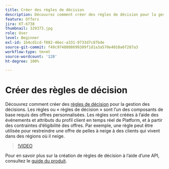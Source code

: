 ```yaml
---
title: Créer des règles de décision
description: Découvrez comment créer des règles de décision pour la gestion des décisions. Les règles sont l’un des composants de base requis des offres personnalisées.
feature: Offers
jira: KT-6738
thumbnail: 329373.jpg
role: User
level: Beginner
exl-id: 1b4cd1cd-f082-46ec-a331-9733d7c87bde
source-git-commit: f49c9748808699309f1d1a3a570e4010a6f287a3
workflow-type: tm+mt
source-wordcount: '128'
ht-degree: 100%

---
```


# Créer des règles de décision

Découvrez comment créer des [règles de décision](https://experienceleague.adobe.com/docs/journey-optimizer/using/offer-decisioniong/create-components/creating-decision-rules.html?lang=fr) pour la gestion des décisions. Les règles ou « règles de décision » sont l’un des composants de base requis des offres personnalisées. Les règles sont créées à l’aide des événements et attributs du profil client en temps réel de Platform, et à partir des contraintes d’éligibilité des offres. Par exemple, une règle peut être utilisée pour restreindre une offre de pelles à neige à des clients qui vivent dans des régions où il neige.

>[!VIDEO](https://video.tv.adobe.com/v/329373?quality=12&learn=on)

Pour en savoir plus sur la création de règles de décision à lʼaide dʼune API, consultez le [guide du produit](https://experienceleague.adobe.com/docs/journey-optimizer/using/offer-decisioniong/api-reference/offers-api/decision-rules/create.html?lang=fr).
